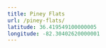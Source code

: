 ```yaml
---
title: Piney Flats
url: /piney-flats/
latitude: 36.419549100000005
longitude: -82.30402620000001
---
```

